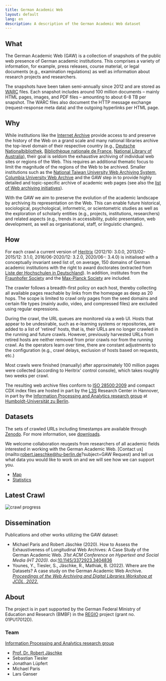 ```yaml
---
title: German Academic Web
layout: default
lang: en
description: A description of the German Academic Web dataset
---
```


## What
The German Academic Web (GAW) is a collection of snapshots of the
public web presence of German academic institutions. This comprises a
variety of information, for example, press releases, course material,
or legal documents (e.g., examination regulations) as well as
information about research projects and researchers.

The snapshots have been taken semi-annually since 2012 and are stored
as [WARC](https://en.wikipedia.org/wiki/Web_ARChive) files.  Each
snapshot includes around 100 million documents – mainly HTML pages,
images, and PDF files – amounting to about 6-8&nbsp;TB per snapshot.
The WARC files also document the HTTP message exchange
(request-response meta data) and the outgoing hyperlinks per HTML
page.

## Why
While institutions like the [Internet
Archive](https://www.archive.org/) provide access to and preserve the
history of the Web on a grand scale and many national libraries
archive the top-level domain of their respective country (e.g.,
[Deutsche
Nationalbibliothek](https://www.dnb.de/DE/Professionell/Sammeln/Sammlung_Websites/sammlung_websites_node.html),
[Bibliothèque nationale de
France](https://www.bnf.fr/fr/archives-de-linternet), [National
Library of
Australia](https://trove.nla.gov.au/help/categories/websites-category)),
their goal is seldom the exhaustive archiving of individual web sites
or regions of the Web. This requires an additional thematic focus to
limit the magnitude of the regions of the Web to be archived.  Smaller
institutions such as the [National Taiwan University Web Archiving
System](http://webarchive.lib.ntu.edu.tw/eng/aboutus.asp), [Columbia
University Web Archive](https://library.cumc.columbia.edu/node/2241)
and the GAW step in to provide highly detailed and topic-specific
archive of academic web pages (see also the [list of Web archiving
initiatives](https://en.wikipedia.org/wiki/List_of_Web_archiving_initiatives)).

With the GAW we aim to preserve the evolution of the academic
landscape by archiving its representation on the Web. This can enable
future historical, sociological, psychological, informetric, or
scientometric studies as well as the exploration of scholarly entities
(e.g., projects, institutions, researchers) and related aspects (e.g.,
trends in accessibility, public presentation, web development, as well
as organisational, staff, or linguistic changes).

## How
For each crawl a current version of
[Heritrix](https://github.com/internetarchive/heritrix3) (2012/10:
3.0.0, 2013/02-2015/12: 3.1.0, 2016/06-2020/12: 3.2.0, 2020/06-:
3.4.0) is initialised with a conceptually invariant seed list of, on
average, 150 domains of German academic institutions with the right to
award doctorates (extracted from [Liste der Hochschulen in
Deutschland](https://de.wikipedia.org/wiki/Liste_der_Hochschulen_in_Deutschland)).
In addition, institutes from the [Fraunhofer
Society](https://www.fraunhofer.de/) and the [Max-Planck
Society](https://mpg.de/) are included.

The crawler follows a breadth-first policy on each host, thereby
collecting all available pages reachable by links from the homepage as
deep as 20 hops. The scope is limited to crawl only pages from the
seed domains and certain file types (mainly audio, video, and
compressed files) are excluded using regular expressions.

During the crawl, the URL queues are monitored via a web UI. Hosts
that appear to be undesirable, such as e-learning systems or
repositories, are added to a list of 'retired' hosts, that is, their
URLs are no longer crawled in the running and future crawls. However,
previously harvested URLs from retired hosts are neither removed from
prior crawls nor from the running crawl.  As the operators learn over
time, there are constant adjustments to the configuration (e.g., crawl
delays, exclusion of hosts based on requests, etc.)

Most crawls were finished (manually) after approximately 100 million
pages were collected (according to Heritrix' control console), which
takes roughly two weeks per crawl.

The resulting web archive files conform to [ISO
28500:2009](https://www.iso.org/standard/44717.html) and compact CDX
index files are hosted in part by the [L3S](https://www.l3s.de/)
Research Center in Hannover, in part by the [Information Processing
and Analytics research
group](https://www.ibi.hu-berlin.de/en/research/Information-processing)
at [Humboldt-Universität zu Berlin](https://hu-berlin.de/).


## Datasets
The sets of crawled URLs including timestamps are available through
[Zenodo](https://zenodo.org/communities/regio). For more information,
see [downloads](downloads.md).

We welcome collaboration reuqests from researchers of all academic
fields interested in working with the German Academic Web. [Contact
us](mailto:robert.jaeschke@hu-berlin.de?subject=GAW Request) and tell
us what data you would like to work on and we will see how we can
support you.


- [Map](map.html)
- [Statistics](basic_statistics.html)

## Latest Crawl

![crawl progress](https://amor.cms.hu-berlin.de/~tieslers/gaw/progress.svg)

## Dissemination
Publications and other works utilizing the GAW dataset:
- Michael Paris and Robert Jäschke (2020). How to Assess the
  Exhaustiveness of Longitudinal Web Archives: A Case Study of the
  German Academic Web. *31st ACM Conference on Hypertext and Social
  Media (HT 2020).*
  doi:[10.1145/3372923.3404836](https://doi.org/10.1145/3372923.3404836)
- Younes, Y., Tiesler, S., Jäschke, R., Mathiak, B. (2022). Where are
  the Datasets? A case study on the German Academic Web
  Archive. *[Proceedings of the Web Archiving and Digital Libraries
  Workshop at JCDL, 2022.](http://hdl.handle.net/10919/114213)*


## About
The project is in part supported by the German Federal Ministry of
Education and Research (BMBF) in the
[REGIO](https://www.regio-project.org/) project (grant
no. 01PU17012D).


### Team

[Information Processing and Analytics research group](https://www.ibi.hu-berlin.de/en/research/Information-processing)

- [Prof. Dr. Robert Jäschke](https://amor.cms.hu-berlin.de/~jaeschkr/)
- Sebastian Tiesler
- Jonathan Lüpfert
- Michael Paris
- Lars Ganser

